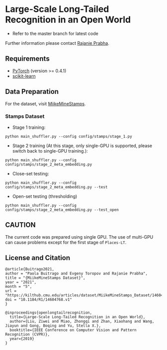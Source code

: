 # Large-Scale Long-Tailed Recognition in an Open World

* Refer to the master branch for latest code 

Further information please contact [Rajanie Prabha](mailto:rajanie.prabha@gmail.com).

## Requirements
* [PyTorch](https://pytorch.org/) (version >= 0.4.1)
* [scikit-learn](https://scikit-learn.org/stable/)

## Data Preparation
For the dataset, visit [MiikeMineStamps](https://kukuruza.github.io/MiikeMineStamps/).


### Stamps Dataset
- Stage 1 training:
```
python main_shuffler.py --config config/stamps/stage_1.py
```
- Stage 2 training (At this stage, only single-GPU is supported, please switch back to single-GPU training.):
```
python main_shuffler.py --config config/stamps/stage_2_meta_embedding.py
```
- Close-set testing:
```
python main_shuffler.py --config config/stamps/stage_2_meta_embedding.py --test
```
- Open-set testing (thresholding)
```
python main_shuffler.py --config config/stamps/stage_2_meta_embedding.py --test_open
```


## CAUTION
The current code was prepared using single GPU. The use of multi-GPU can cause problems except for the first stage of `Places-LT`. 

## License and Citation
```
@article{Buitrago2021,
author = "Paola Buitrago and Evgeny Toropov and Rajanie Prabha",
title = "{MiikeMineStamps Dataset}",
year = "2021",
month = "5",
url = "https://kilthub.cmu.edu/articles/dataset/MiikeMineStamps_Dataset/14604768",
doi = "10.1184/R1/14604768.v1"
}
```
```
@inproceedings{openlongtailrecognition,
  title={Large-Scale Long-Tailed Recognition in an Open World},
  author={Liu, Ziwei and Miao, Zhongqi and Zhan, Xiaohang and Wang, Jiayun and Gong, Boqing and Yu, Stella X.},
  booktitle={IEEE Conference on Computer Vision and Pattern Recognition (CVPR)},
  year={2019}
}
```
